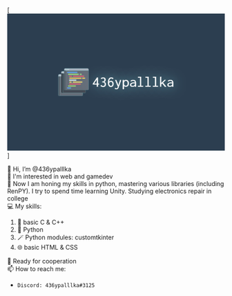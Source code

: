 [![436ypalllka banner](logo.png)]

👋 Hi, I’m @436ypalllka<br>
👀 I'm interested in web and gamedev<br>
🌱 Now I am honing my skills in python, mastering various libraries (including RenPY). I try to spend time learning Unity. Studying electronics repair in college<br>
💻 My skills:
1. 📼 basic C & C++
2. 🐍 Python
3. 🪄 Python modules: customtkinter
4. 🌐 basic HTML & CSS<br>

💞️ Ready for cooperation<br>
📫 How to reach me:
-     Discord: 436ypalllka#3125
